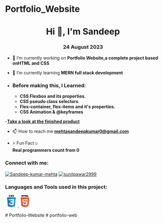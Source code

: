 # Portfolio_Website

<h1 align="center">Hi 👋, I'm Sandeep</h1>
<h3 align="center">24 August 2023</h3>

- 🔭 I’m currently working on **Portfolio Website,a complete project based onHTML and CSS**

- 🌱 I’m currently learning **MERN full stack development**

- <h3>Before making this, I Learned: </h3>
  <ul>
     <li><b>CSS Flexbox  and its properties.</b></li>
     <li><b>CSS pseudo class selectors</b></li>
     <li><b>Flex-container, flex-items and it's properties.</b></li>
     <li><b>CSS Animation & @keyframes</b></li>
  </ul>

-**[Take a look at the finished product](https://sandeepkumar30.github.io/PortfolioWebsite/)**

- 📫 How to reach me **mehtasandeepkumar0@gmail.com**

- ⚡ Fun Fact☺️ </br>
     <b>
          Real programmers count from 0
     </b>

<h3 align="left">Connect with me:</h3>
<p align="left">
  <a href="https://linkedin.com/in/Sandeep-kumar-mehta" target="blank"><img align="center" src="https://raw.githubusercontent.com/sandeep-kumar-mehta/github-profile-readme-generator/master/src/images/icons/Social/linked-in-alt.svg" alt="Sandeep-kumar-mehta" height="30" width="40" /></a>
  <a href="https://instagram.com/sandeep__kumar_30" target="blank"><img align="center" src="https://raw.githubusercontent.com/rahuldkjain/github-profile-readme-generator/master/src/images/icons/Social/instagram.svg" alt="sunilpawar2999" height="30" width="40" /></a>
</p>
</p>

<h3 align="left">Languages and Tools used in this project:</h3>
<p align="left"> <a href="https://linkedin.com/in/Sandeep-kumar-mehta" target="_blank" rel="noreferrer"> <img src="https://raw.githubusercontent.com/devicons/devicon/master/icons/css3/css3-original-wordmark.svg" alt="css3" width="40" height="40"/> </a> <a href="https://linkedin.com/in/Sandeep-kumar-mehta" target="_blank" rel="noreferrer"> <img src="https://raw.githubusercontent.com/devicons/devicon/master/icons/html5/html5-original-wordmark.svg" alt="html5" width="40" height="40"/> </a> </p>
# Portfolio-Website
# portfolio-web
